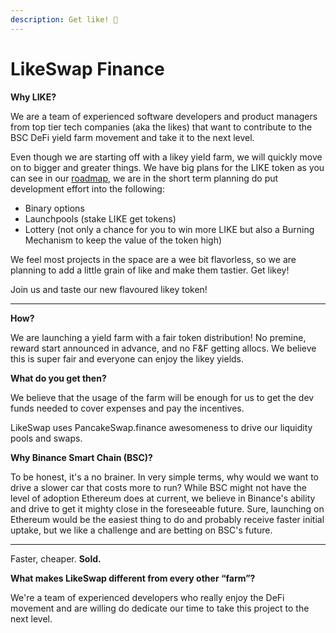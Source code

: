 ```yaml
---
description: Get like! 🧂
---
```


# LikeSwap Finance

**Why LIKE?**

We are a team of experienced software developers and product managers from top tier tech companies (aka the likes) that want to contribute to the BSC DeFi yield farm movement and take it to the next level.

Even though we are starting off with a likey yield farm, we will quickly move on to bigger and greater things. We have big plans for the LIKE token as you can see in our [roadmap](roadmap.md), we are in the short term planning do put development effort into the following:

* Binary options
* Launchpools (stake LIKE get tokens)
* Lottery (not only a chance for you to win more LIKE but also a Burning Mechanism to keep the value of the token high)

We feel most projects in the space are a wee bit flavorless, so we are planning to add a little grain of like and make them tastier. Get likey!

Join us and taste our new flavoured likey token!

***

**How?**

We are launching a yield farm with a fair token distribution! No premine, reward start announced in advance, and no F\&F getting allocs. We believe this is super fair and everyone can enjoy the likey yields.

**What do you get then?**

We believe that the usage of the farm will be enough for us to get the dev funds needed to cover expenses and pay the incentives.

LikeSwap uses PancakeSwap.finance awesomeness to drive our liquidity pools and swaps.

**Why Binance Smart Chain (BSC)?**

To be honest, it's a no brainer. In very simple terms, why would we want to drive a slower car that costs more to run? While BSC might not have the level of adoption Ethereum does at current, we believe in Binance's ability and drive to get it mighty close in the foreseeable future. Sure, launching on Ethereum would be the easiest thing to do and probably receive faster initial uptake, but we like a challenge and are betting on BSC's future.

***

Faster, cheaper. **Sold.**

**What makes LikeSwap different from every other “farm”?**

We're a team of experienced developers who really enjoy the DeFi movement and are willing do dedicate our time to take this project to the next level.
